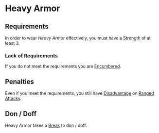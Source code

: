 # Heavy Armor

## Requirements

In order to wear *Heavy Armor* effectively, you must have a [Strength](../../Player%20Characters/The%20Ability%20Scores/Strength.md) of at least 3.

### Lack of Requirements

If you do not meet the requirements you are [Encumbered](../../Game%20Procedures/Conditions/Encumbered.md).

## Penalties

Even if you meet the requirements, you still have [Disadvantage](../../Game%20Procedures/Die%20Rolling%20Mechanics/Disadvantage.md) on [Ranged Attacks](../../Game%20Procedures/Combat/Ranged%20Attack.md).

## Don / Doff

Heavy Armor takes a [Break](../../Game%20Procedures/Core%20Procedures/Break.md) to don / doff.
